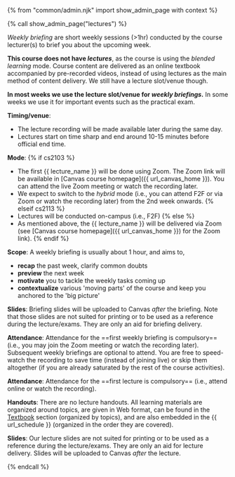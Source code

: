 {% from "common/admin.njk" import show_admin_page with context %}

{% call show_admin_page("lectures") %}
<div id="main">

<div tags="m--cs2113">
<pic eager src="{{baseUrl}}/admin/images/Lecture photo.png" width="100%"></pic>
</div>

<div tags="m--cs2103">

<p class="lead text-secondary"><em>Weekly briefing</em> are short weekly sessions (>1hr) conducted by the course lecturer(s) to brief you about the upcoming week.</p>

****This course does not have _lectures_****, as the course is using the _blended learning_ mode. Course content are delivered as an online textbook accompanied by pre-recorded videos, instead of using lectures as the main method of content delivery. We still have a lecture slot/venue though.

**In most weeks we use the lecture slot/venue for _weekly briefings_.** In some weeks we use it for important events such as the practical exam.
</div>

****Timing/venue****: <include src="../_course-{{ course }}/timetables-fragment.md#lectures-s{{ S }}" inline/>

<div tags="m--cs2113">

* The lecture recording will be made available later during the same day.
* Lectures start on time sharp and end around 10-15 minutes before official end time.
</div>

****Mode****:
{% if cs2103 %}
* The first {{ lecture_name }} will be done using Zoom. The Zoom link will be available in [Canvas course homepage]({{ url_canvas_home }}). You can attend the live Zoom meeting or watch the recording later.
* We expect to switch to the _hybrid_ mode (i.e., you can attend F2F or via Zoom or watch the recording later) from the 2nd week onwards.
{% elseif cs2113 %}
* Lectures will be conducted on-campus (i.e., F2F)
{% else %}
* As mentioned above, the {{ lecture_name }} will be delivered via Zoom (see [Canvas course homepage]({{ url_canvas_home }}) for the Zoom link).
{% endif %}

<div tags="m--cs2103">

****Scope****: A weekly briefing is usually about 1 hour, and aims to,

* **recap** the past week, clarify common doubts
* **preview** the next week
* **motivate** you to tackle the weekly tasks coming up
* **contextualize** various 'moving parts' of the course and keep you anchored to the 'big picture'

****Slides****: Briefing slides will be uploaded to Canvas *after* the briefing. Note that those slides are not suited for printing or to be used as a reference during the lecture/exams. They are only an aid for briefing delivery.

****Attendance****: Attendance for the ==first weekly briefing is compulsory== (i.e., you may join the Zoom meeting or watch the recording later).<br>
 Subsequent weekly briefings are optional to attend. You are free to speed-watch the recording to save time (instead of joining live) or skip them altogether (if you are already saturated by the rest of the course activities).

</div>
<div tags="m--cs2113">

****Attendance****: Attendance for the ==first lecture is compulsory== (i.e., attend online or watch the recording).

****Handouts****: There are no lecture handouts. All learning materials are organized around topics, are given in Web format, can be found in the [Textbook]({{baseUrl}}/se-book-adapted/index.html) section (organized by topics), and are also embedded in the {{ url_schedule }} (organized in the order they are covered).

****Slides****: Our lecture slides are not suited for printing or to be used as a reference during the lecture/exams. They are only an aid for lecture delivery. Slides will be uploaded to Canvas *after* the lecture.

</div>

</div>
{% endcall %}
